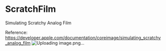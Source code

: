 # ScratchFilm
Simulating Scratchy Analog Film

Reference: https://developer.apple.com/documentation/coreimage/simulating_scratchy_analog_film
![Uploading image.png…]()
